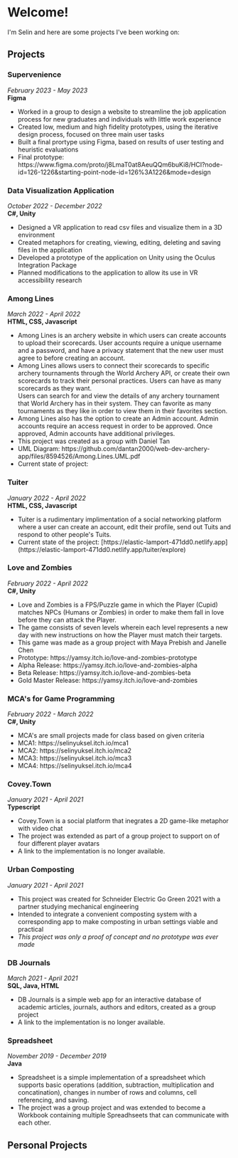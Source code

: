 <h1>Welcome!</h1>

I'm Selin and here are some projects I've been working on:

<h2>Projects</h2>

<h3>Supervenience</h3>
<i>February 2023 - May 2023</i><br>
<b>Figma</b><br>
<ul>
  <li>
    Worked in a group to design a website to streamline the job application process for new graduates and individuals with little work experience
  </li>
  <li>
    Created low, medium and high fidelity prototypes, using the iterative design process, focused on three main user tasks  
  </li>
  <li>
   Built a final prortype using Figma, based on results of user testing and heuristic evaluations
  </li>
  <li>
    Final prototype: https://www.figma.com/proto/j8LmaT0at8AeuQQm6buKi8/HCI?node-id=126-1226&starting-point-node-id=126%3A1226&mode=design
  </li>
</ul>

<h3>Data Visualization Application</h3>
<i>October 2022 - December 2022</i><br>
<b>C#, Unity</b><br>
<ul>
  <li>
    Designed a VR application to read csv files and visualize them in a 3D environment
  </li>
  <li>
    Created metaphors for creating, viewing, editing, deleting and saving files in the application
  </li>
  <li>
    Developed a prototype of the application on Unity using the Oculus Integration Package
  </li>
  <li>
    Planned modifications to the application to allow its use in VR accessibility research
  </li>
</ul>

<h3>Among Lines</h3>
<i>March 2022 - April 2022</i><br>
<b>HTML, CSS, Javascript</b><br>
<ul>
<li>
Among Lines is an archery website in which users can create accounts to upload their scorecards. User accounts require a unique username and a password, and have a privacy statement that the new user must agree to before creating an account. 
</li>
<li>
Among Lines allows users to connect their scorecards to specific archery tournaments through the World Archery API, or create their own scorecards to track their personal practices. Users can have as many scorecards as they want.
</li>
Users can search for and view the details of any archery tournament that World Archery has in their system. They can favorite as many tournaments as they like in order to view them in their favorites section.
<li>
Among Lines also has the option to create an Admin account. Admin accounts require an access request in order to be approved. Once approved, Admin accounts have additional privileges.
</li>
<li>
  This project was created as a group with Daniel Tan
</li>
<li>
UML Diagram: https://github.com/dantan2000/web-dev-archery-app/files/8594526/Among.Lines.UML.pdf
</li>
<li>
Current state of project:  
</li>
</ul>

<h3>Tuiter</h3>
<i>January 2022 - April 2022</i><br>
<b>HTML, CSS, Javascript</b><br>
<ul>
<li>
Tuiter is a rudimentary implimentation of a social networking platform where 
a user can create an account, edit their profile, send out Tuits and respond to other people's Tuits.
</li>
<li>
Current state of the project: [https://elastic-lamport-471dd0.netlify.app](https://elastic-lamport-471dd0.netlify.app/tuiter/explore)
</li>
</ul>


<h3>Love and Zombies</h3>
<i>February 2022 - April 2022</i><br>
<b>C#, Unity</b><br>
<ul>
<li>
Love and Zombies is a FPS/Puzzle game in which the Player (Cupid) matches 
NPCs (Humans or Zombies) in order to make them fall in love before they can attack the Player.
</li>
<li>
The game consists of seven levels wherein each level represents a new day with new instructions 
on how the Player must match their targets.
</li>
<li>
This game was made as a group project with Maya Prebish and Janelle Chen
</li>
<li>
  Prototype: https://yamsy.itch.io/love-and-zombies-prototype
</li>
<li>
  Alpha Release: https://yamsy.itch.io/love-and-zombies-alpha
</li>
<li>
  Beta Release: https://yamsy.itch.io/love-and-zombies-beta
</li>
<li>
  Gold Master Release: https://yamsy.itch.io/love-and-zombies    
</li>
</ul>

<h3>MCA's for Game Programming</h3>
<i>February 2022 - March 2022</i><br>
<b>C#, Unity</b><br>
<ul>
<li>
MCA's are small projects made for class based on given criteria
</li>
<li>
MCA1: https://selinyuksel.itch.io/mca1
</li>
<li>
MCA2: https://selinyuksel.itch.io/mca2
</li>
<li>
MCA3: https://selinyuksel.itch.io/mca3
</li>
<li>
MCA4: https://selinyuksel.itch.io/mca4
</li>
</ul>

<h3>Covey.Town</h3>
<i>January 2021 - April 2021</i><br>
<b>Typescript</b><br>
<ul>
<li>
Covey.Town is a social platform that inegrates a 2D game-like metaphor with video chat
</li>
<li>
The project was extended as part of a group project to support on of four different player avatars
</li>
<li>
A link to the implementation is no longer available.
</li>
</ul>

<h3>Urban Composting</h3>
<i>January 2021 - April 2021</i><br>
<ul>
<li>
This project was created for Schneider Electric Go Green 2021 with a partner studying mechanical engineering
</li>
<li>
Intended to integrate a convenient composting system with a corresponding app to make composting in urban settings viable 
and practical
</li>
<li>
<i>This project was only a proof of concept and no prototype was ever made</i>
</li>
</ul>

<h3>DB Journals</h3>
<i>March 2021 - April 2021</i><br>
<b>SQL, Java, HTML</b><br>
<ul>
<li>
DB Journals is a simple web app for an interactive database of academic articles, journals, authors and editors, created as a group project
</li>
<li>
A link to the implementation is no longer available.
</li>
</ul>

<h3>Spreadsheet</h3>
<i>November 2019 - December 2019</i><br>
<b>Java</b><br>
<ul>
<li>
Spreadsheet is a simple implementation of a spreadsheet which supports basic operations (addition, subtraction, 
multiplication and concatination), changes in number of rows and columns, cell referencing, and saving.
</li>
<li>
The project was a group project and was extended to become a Workbook containing multiple Spreadhseets that can communicate with each other.
</li>
</ul>

<h2>Personal Projects</h2>

